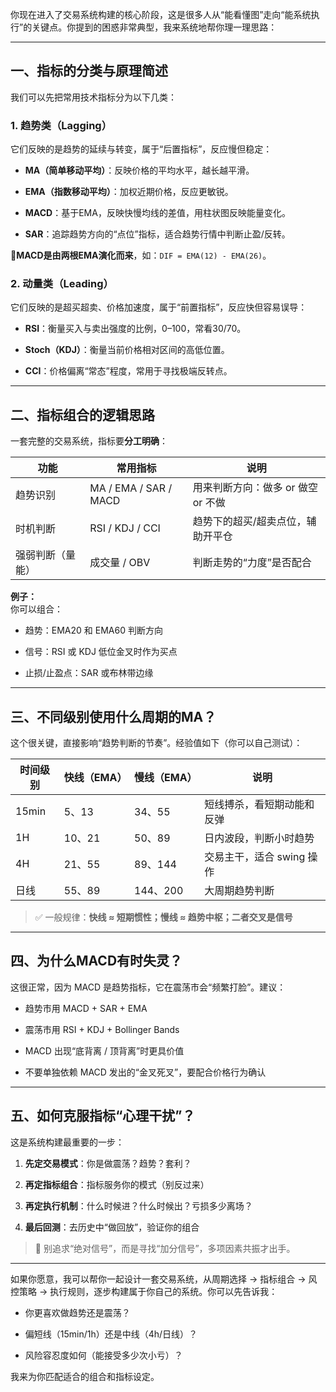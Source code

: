 你现在进入了交易系统构建的核心阶段，这是很多人从“能看懂图”走向“能系统执行”的关键点。你提到的困惑非常典型，我来系统地帮你理一理思路：

---

## 一、指标的分类与原理简述

我们可以先把常用技术指标分为以下几类：

### 1. **趋势类（Lagging）**

它们反映的是趋势的延续与转变，属于“后置指标”，反应慢但稳定：

- **MA（简单移动平均）**：反映价格的平均水平，越长越平滑。
    
- **EMA（指数移动平均）**：加权近期价格，反应更敏锐。
    
- **MACD**：基于EMA，反映快慢均线的差值，用柱状图反映能量变化。
    
- **SAR**：追踪趋势方向的“点位”指标，适合趋势行情中判断止盈/反转。
    

📌**MACD是由两根EMA演化而来**，如：`DIF = EMA(12) - EMA(26)`。

### 2. **动量类（Leading）**

它们反映的是超买超卖、价格加速度，属于“前置指标”，反应快但容易误导：

- **RSI**：衡量买入与卖出强度的比例，0–100，常看30/70。
    
- **Stoch（KDJ）**：衡量当前价格相对区间的高低位置。
    
- **CCI**：价格偏离“常态”程度，常用于寻找极端反转点。
    

---

## 二、指标组合的逻辑思路

一套完整的交易系统，指标要**分工明确**：

|功能|常用指标|说明|
|---|---|---|
|趋势识别|MA / EMA / SAR / MACD|用来判断方向：做多 or 做空 or 不做|
|时机判断|RSI / KDJ / CCI|趋势下的超买/超卖点位，辅助开平仓|
|强弱判断（量能）|成交量 / OBV|判断走势的“力度”是否配合|

**例子：**  
你可以组合：

- 趋势：EMA20 和 EMA60 判断方向
    
- 信号：RSI 或 KDJ 低位金叉时作为买点
    
- 止损/止盈点：SAR 或布林带边缘
    

---

## 三、不同级别使用什么周期的MA？

这个很关键，直接影响“趋势判断的节奏”。经验值如下（你可以自己测试）：

|时间级别|快线（EMA）|慢线（EMA）|说明|
|---|---|---|---|
|15min|5、13|34、55|短线搏杀，看短期动能和反弹|
|1H|10、21|50、89|日内波段，判断小时趋势|
|4H|21、55|89、144|交易主干，适合 swing 操作|
|日线|55、89|144、200|大周期趋势判断|

> ✅ 一般规律：**快线 ≈ 短期惯性；慢线 ≈ 趋势中枢；二者交叉是信号**

---

## 四、为什么MACD有时失灵？

这很正常，因为 MACD 是趋势指标，它在震荡市会“频繁打脸”。建议：

- 趋势市用 MACD + SAR + EMA
    
- 震荡市用 RSI + KDJ + Bollinger Bands
    
- MACD 出现“底背离 / 顶背离”时更具价值
    
- 不要单独依赖 MACD 发出的“金叉死叉”，要配合价格行为确认
    

---

## 五、如何克服指标“心理干扰”？

这是系统构建最重要的一步：

1. **先定交易模式**：你是做震荡？趋势？套利？
    
2. **再定指标组合**：指标服务你的模式（别反过来）
    
3. **再定执行机制**：什么时候进？什么时候出？亏损多少离场？
    
4. **最后回测**：去历史中“做回放”，验证你的组合
    

> 🎯 别追求“绝对信号”，而是寻找“加分信号”，多项因素共振才出手。

---

如果你愿意，我可以帮你一起设计一套交易系统，从周期选择 → 指标组合 → 风控策略 → 执行规则，逐步构建属于你自己的系统。你可以先告诉我：

- 你更喜欢做趋势还是震荡？
    
- 偏短线（15min/1h）还是中线（4h/日线）？
    
- 风险容忍度如何（能接受多少次小亏）？
    

我来为你匹配适合的组合和指标设定。
